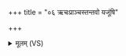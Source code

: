 +++
title = "०६ ऋचःप्राञ्चस्तन्तवो यजूंषि"

+++
<details><summary>मूलम् (VS)</summary>

ऋचः॒प्राञ्च॒स्तन्त॑वो॒ यजूं॑षि ति॒र्यञ्चः॑ ॥
</details>